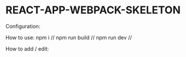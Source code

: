 # REACT-APP-WEBPACK-SKELETON

Configuration: 

How to use:
npm i //
npm run build //
npm run dev //

How to add / edit: 

